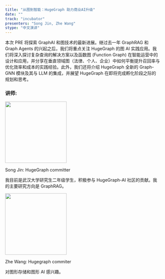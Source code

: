 ```yaml
---
title: "从图到智能：HugeGraph 助力商业AI升级"
date: ""
track: "incubator"
presenters: "Song Jin, Zhe Wang"
stype: "中文演讲"
---
```


本次 PRE 将探索 GraphAI 和图技术的最新进展。继过去一年 GraphRAG 和 Graph Agents 的兴起之后，我们将重点关注 HugeGraph 的图 AI 实践应用。我们将深入探讨复杂查询的解决方案以及函数图 (Function Graph) 在智能运营中的设计和应用，并分享在垂直领域图（法律、个人、企业）中如何平衡提升召回率与优化效率和成本的实践经验。此外，我们还将介绍 HugeGraph 全新的 Graph-GNN 模块及其与 LLM 的集成，并展望 HugeGraph 在即将完成孵化阶段之际的规划和思考。

### 讲师:

<img src="https://sessionize.com/image/8a76-400o400o1-QqTm1dPmXJ7rejnaFJwptg.jpg" width="200" /><br/>

Song Jin: HugeGraph committer

我目前是武汉大学研究生二年级学生，积极参与 HugeGraph-AI 社区的贡献。我的主要研究方向是 GraphRAG。


<img src="https://sessionize.com/image/a4c6-400o400o1-SkLjRuNKy7hLZfXnMfQZdt.jpg" width="200" /><br/>

Zhe Wang: Hugegraph commiter

对图形存储和图形 AI 感兴趣。
